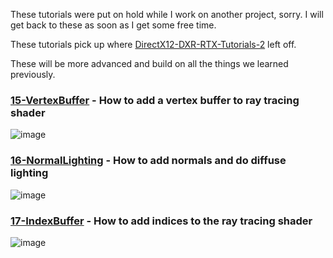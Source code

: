 These tutorials were put on hold while I work on another project, sorry.  I will get back to these as soon as I get some free time. 

These tutorials pick up where [DirectX12-DXR-RTX-Tutorials-2](https://github.com/cpyburn/DirectX12-DXR-RTX-Tutorials-2) left off.

These will be more advanced and build on all the things we learned previously.

### [15-VertexBuffer](https://github.com/cpyburn/DirectX12-DXR-RTX-Tutorials-3/tree/main/15-VertexBuffer) - How to add a vertex buffer to ray tracing shader
![image](https://user-images.githubusercontent.com/17934438/221937776-264c6de5-0577-4236-8d35-1e8c1833dcef.png)

### [16-NormalLighting](https://github.com/cpyburn/DirectX12-DXR-RTX-Tutorials-3/tree/main/16-NormalLighting) - How to add normals and do diffuse lighting
![image](https://user-images.githubusercontent.com/17934438/222509414-c22fc5bd-a7cc-48d5-adc1-ec018cdda216.png)

### [17-IndexBuffer](https://github.com/cpyburn/DirectX12-DXR-RTX-Tutorials-3/tree/main/17-IndexBuffer) - How to add indices to the ray tracing shader
![image](https://user-images.githubusercontent.com/17934438/222509414-c22fc5bd-a7cc-48d5-adc1-ec018cdda216.png)

